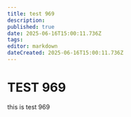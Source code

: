 ```yaml
---
title: test 969
description: 
published: true
date: 2025-06-16T15:00:11.736Z
tags: 
editor: markdown
dateCreated: 2025-06-16T15:00:11.736Z
---
```


# TEST 969
this is test 969
